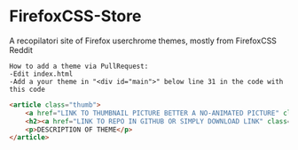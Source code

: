 # FirefoxCSS-Store
A recopilatori site of Firefox userchrome themes, mostly from FirefoxCSS Reddit
```
How to add a theme via PullRequest:
-Edit index.html
-Add a your theme in "<div id="main">" below line 31 in the code with this code
```
```html
<article class="thumb">
	<a href="LINK TO THUMBNAIL PICTURE BETTER A NO-ANIMATED PICTURE" class="image"><img src="link to picture can be a gif" alt="" /></a>
	<h2><a href="LINK TO REPO IN GITHUB OR SIMPLY DOWNLOAD LINK" class="icon brands fa-github"> THEME NAME </a> </h2> <h3> <a href="LINK TO REPO IN GITHUB OR SIMPLY DOWNLOAD LINK" class="fas fa-download" ></a>  </h3> <h4 class="fas fa-plus-circle"></h4>
	<p>DESCRIPTION OF THEME</p>
</article>
```
